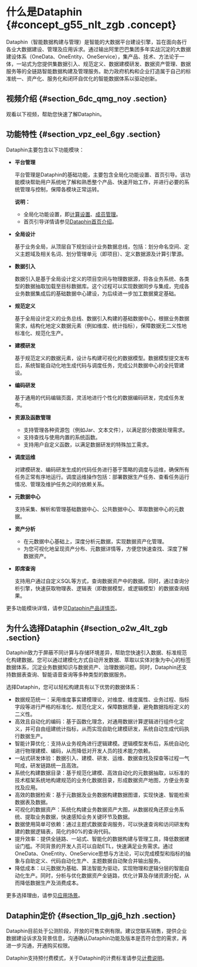 # 什么是Dataphin {#concept_g55_nlt_zgb .concept}

Dataphin（智能数据构建与管理）是智能的大数据平台建设引擎，旨在面向各行各业大数据建设、管理及应用诉求。通过输出阿里巴巴集团多年实战沉淀的大数据建设体系（OneData、OneEntity、OneService），集产品、技术、方法论于一体，一站式为您提供集数据引入、规范定义、数据建模研发、数据资产管理、数据服务等的全链路智能数据构建及管理服务。助力政府机构和企业打造属于自己的标准统一、资产化、服务化和闭环自优化的智能数据体系以驱动创新。

## 视频介绍 {#section_6dc_qmg_noy .section}

观看以下视频，帮助您快速了解Dataphin。  

## 功能特性 {#section_vpz_eel_6gy .section}

Dataphin主要包含以下功能模块：

-   **平台管理** 

    平台管理是Dataphin的基础功能，主要包含全局化功能设置、首页引导。该功能模块帮助用户系统地了解和熟悉整个产品、快速开始工作，并进行必要的系统管理与控制，保障各模块正常运转。

    **说明：** 

    -   全局化功能设置，即[计算设置](../../../../intl.zh-CN/用户指南/管理中心/计算设置.md#)、[成员管理](../../../../intl.zh-CN/用户指南/管理中心/成员管理.md#)。
    -   首页引导详情请参见[Dataphin首页介绍](../../../../intl.zh-CN/用户指南/界面引导/Dataphin首页介绍.md#)。
-   **全局设计** 

    基于业务全局，从顶层自下规划设计业务数据总线，包括：划分命名空间、定义主题域及相关名词、划分管理单元（即项目）、定义数据源及计算引擎源。

-   **数据引入** 

    数据引入是基于全局设计定义的项目空间与物理数据源，将各业务系统、各类型的数据抽取加载至目标数据库。这个过程可以实现数据同步与集成，完成各业务数据集成后的基础数据中心建设，为后续进一步加工数据奠定基础。

-   **规范定义** 

    基于全局设计定义的业务总线、数据引入构建的基础数据中心，根据业务数据需求，结构化地定义数据元素（例如维度、统计指标），保障数据无二义性地标准化、规范化生产。

-   **建模研发** 

    基于规范定义的数据元素，设计与构建可视化的数据模型。数据模型提交发布后，系统智能自动化地生成代码与调度任务，完成公共数据中心的全托管建设。

-   **编码研发** 

    基于通用的代码编辑页面，灵活地进行个性化的数据编码研发，完成任务发布。

-   **资源及函数管理** 
    -   支持管理各种资源包（例如Jar、文本文件），以满足部分数据处理需求。
    -   支持查找与使用内置的系统函数。
    -   支持用户自定义函数，以满足数据研发的特殊加工需求。
-   **调度运维** 

    对建模研发、编码研发生成的代码任务进行基于策略的调度与运维，确保所有任务正常有序地运行。调度运维操作包括：部署数据生产任务、查看任务运行情况、管理及维护任务之间的依赖关系。

-   **元数据中心** 

    支持采集、解析和管理基础数据中心、公共数据中心、萃取数据中心的元数据。

-   **资产分析** 
    -   在元数据中心基础上，深度分析元数据，实现数据资产化管理。
    -   为您可视化地呈现资产分布、元数据详情等，方便您快速查找、深度了解数据资产。
-   **即席查询** 

    支持用户通过自定义SQL等方式，查询数据资产中的数据。同时，通过查询分析引擎，快速获取物理表、逻辑表（即数据模型，或逻辑模型）的数据查询结果。


更多功能模块详情，请参见[Dataphin产品详情页](https://www.aliyun.com/product/dataphin?spm=5176.11888651.dataTechnology.11.53a73a4crOdado)。

## 为什么选择Dataphin {#section_o2w_4lt_zgb .section}

Dataphin致力于屏蔽不同计算与存储环境差异，帮助您快速引入数据、标准规范化构建数据。您可以通过建模化方式自动开发数据、萃取以实体对象为中心的标签数据体系，沉淀业务数据知识与数据资产、治理数据问题。同时，Dataphin还支持数据表查询、智能语音查询等多种类型的数据服务。

选择Dataphin，您可以轻松构建具有以下优势的数据体系：

-   数据规范统一：采用维度事实建模理论，对维度、维度属性、业务过程、指标字段等进行严格的标准化、规范化定义，保障数据质量，避免数据指标定义的二义性。
-   高效且自动化的编码：基于函数化理念，对通用数据计算逻辑进行组件化定义，并可自由组建统计指标，从而实现自助化建模研发，系统自动生成代码执行数据生产。
-   智能计算优化：支持从业务视角进行逻辑建模。逻辑模型发布后，系统自动化进行物理建模、编码，从而降低对开发人员的技术能力依赖。
-   一站式研发体验：数据引入、建模、研发、运维、数据查找及探查等过程一气呵成，研发链路统一且高效。
-   系统化构建数据目录：基于规范化建模、高效自动化的元数据抽取，以标准的技术框架系统地构建规范的业务化数据目录，形成数据资产地图，方便业务查找及应用。
-   高效的数据检索：基于元数据及业务数据构建数据图谱，实现快速、智能检索数据表及数据。
-   可视化的数据资产：系统化构建业务数据资产大图，从数据视角还原业务系统、提取业务数据，快速感知业务关键环节及数据。
-   数据使用简单可依赖：通过主题式数据查询服务，可以快速查询和访问研发构建的数据逻辑表，简化约80%的查询代码。
-   提升效率：提供全链路、一站式、智能化的数据构建与管理工具，降低数据建设门槛。不同背景的开发人员可以自助ETL，快速满足业务需求。通过OneData、OneEntity、OneService思想与方法论，可以完成模型和指标的抽象与自助定义、代码自动化生产、主题数据自动聚合并输出服务。
-   降低成本：以元数据为基础、算法智能为驱动，实现物理和逻辑分层的智能自动化生产。同时，分析与优化数据资产全链路，优化计算及存储资源分配，从而降低数据生产及消费成本。

更多选择理由，请参见[应用场景](intl.zh-CN/产品简介/应用场景.md#)。

## Dataphin定价 {#section_1lp_gj6_hzh .section}

Dataphin目前处于公测阶段，开放的可售实例有限。建议您联系销售，提供企业数据建设诉求及背景信息，沟通确认Dataphin功能及版本是否符合您的需求，再进一步沟通，开通购买权限。

Dataphin支持预付费模式，关于Dataphin的计费标准请参见[计费说明](../../../../intl.zh-CN/产品定价/计费说明.md#)。

